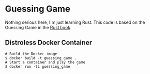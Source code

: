 # Guessing Game

Nothing serious here, I'm just learning Rust. This code is based on the Guessing Game in the [Rust book](https://doc.rust-lang.org/book/ch02-00-guessing-game-tutorial.html).

## Distroless Docker Container

```
# Build the Docker image
$ docker build -t guessing_game .
# Start a container and play the game
$ docker run -ti guessing_game
```
